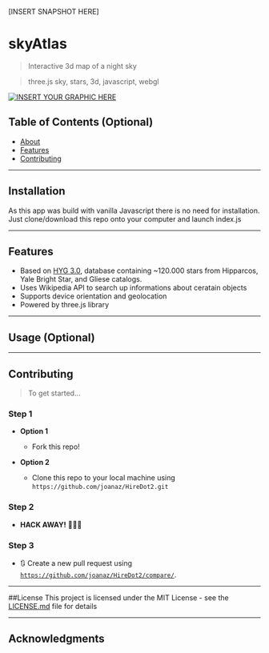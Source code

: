 [INSERT SNAPSHOT HERE]
# skyAtlas

> Interactive 3d map of a night sky

> three.js sky, stars, 3d, javascript, webgl

[![INSERT YOUR GRAPHIC HERE](http://i.imgur.com/dt8AUb6.png)]()

## Table of Contents (Optional)

- [About](#about)
- [Features](#features)
- [Contributing](#contributing)

---

## Installation
As this app was build with vanilla Javascript there is no need for installation. Just clone/download this repo onto your computer and launch index.js

---

## Features
- Based on <a href="http://www.astronexus.com/hyg" target="_blank">HYG 3.0</a>, database containing ~120.000 stars from  Hipparcos, Yale Bright Star, and Gliese catalogs.
- Uses Wikipedia API to search up informations about ceratain objects
- Supports device orientation and geolocation
- Powered by three.js library

---

## Usage (Optional)

---

## Contributing

> To get started...

### Step 1

- **Option 1**
    - Fork this repo!

- **Option 2**
    - Clone this repo to your local machine using `https://github.com/joanaz/HireDot2.git`

### Step 2

- **HACK AWAY!** 🔨🔨🔨

### Step 3

- 🔃 Create a new pull request using <a href="https://github.com/joanaz/HireDot2/compare/" target="_blank">`https://github.com/joanaz/HireDot2/compare/`</a>.

---

##License
This project is licensed under the MIT License - see the [LICENSE.md](LICENSE.md) file for details

---

## Acknowledgments
